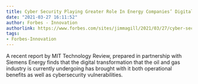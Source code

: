 ```yaml
---
title: Cyber Security Playing Greater Role In Energy Companies’ Digital Transformation
date: "2021-03-27 16:11:52"
author: Forbes - Innovation
authorlink: https://www.forbes.com/sites/jimmagill/2021/03/27/cyber-security-playing-greater-role-in-energy-companies-digital-transformation/
tags:
- Forbes-Innovation
---
```

A recent report by MIT Technology Review, prepared in partnership with Siemens Energy finds that the digital transformation that the oil and gas industry is currently undergoing has brought with it both operational benefits as well as cybersecurity vulnerabilities.